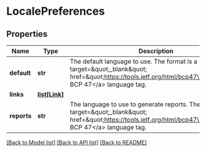 # LocalePreferences

## Properties
Name | Type | Description | Notes
------------ | ------------- | ------------- | -------------
**default** | **str** | The default language to use. The format is a &lt;a target&#x3D;\&quot;_blank\&quot; href&#x3D;\&quot;https://tools.ietf.org/html/bcp47\&quot;&gt;IETF BCP 47&lt;/a&gt; language tag. | [optional] 
**links** | [**list[Link]**](Link.md) |  | [optional] 
**reports** | **str** | The language to use to generate reports. The format is a &lt;a target&#x3D;\&quot;_blank\&quot; href&#x3D;\&quot;https://tools.ietf.org/html/bcp47\&quot;&gt;IETF BCP 47&lt;/a&gt; language tag. | [optional] 

[[Back to Model list]](../README.md#documentation-for-models) [[Back to API list]](../README.md#documentation-for-api-endpoints) [[Back to README]](../README.md)


